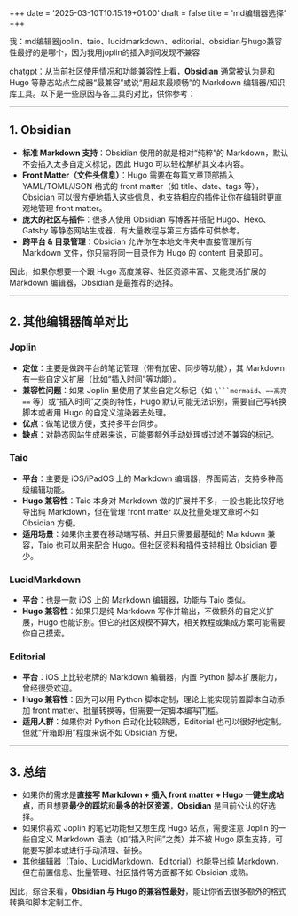 +++
date = '2025-03-10T10:15:19+01:00'
draft = false
title = 'md编辑器选择'
+++

我：md编辑器joplin、taio、lucidmarkdown、editorial、obsidian与hugo兼容性最好的是哪个，因为我用joplin的插入时间发现不兼容

chatgpt：从当前社区使用情况和功能兼容性上看，**Obsidian** 通常被认为是和 Hugo 等静态站点生成器“最兼容”或说“用起来最顺畅”的 Markdown 编辑器/知识库工具。以下是一些原因与各工具的对比，供你参考：

---

## 1. Obsidian

- **标准 Markdown 支持**：Obsidian 使用的就是相对“纯粹”的 Markdown，默认不会插入太多自定义标记，因此 Hugo 可以轻松解析其文本内容。
- **Front Matter（文件头信息）**：Hugo 需要在每篇文章顶部插入 YAML/TOML/JSON 格式的 front matter（如 title、date、tags 等），Obsidian 可以很方便地插入这些信息，也支持相应的插件让你在编辑时更直观地管理 front matter。
- **庞大的社区与插件**：很多人使用 Obsidian 写博客并搭配 Hugo、Hexo、Gatsby 等静态网站生成器，有大量教程与第三方插件可供参考。
- **跨平台 & 目录管理**：Obsidian 允许你在本地文件夹中直接管理所有 Markdown 文件，你只需将同一目录作为 Hugo 的 content 目录即可。

因此，如果你想要一个跟 Hugo 高度兼容、社区资源丰富、又能灵活扩展的 Markdown 编辑器，Obsidian 是最推荐的选择。

---

## 2. 其他编辑器简单对比

### Joplin

- **定位**：主要是做跨平台的笔记管理（带有加密、同步等功能），其 Markdown 有一些自定义扩展（比如“插入时间”等功能）。
- **兼容性问题**：如果 Joplin 里使用了某些自定义标记（如 `\```mermaid`、`==高亮==` 等）或“插入时间”之类的特性，Hugo 默认可能无法识别，需要自己写转换脚本或者用 Hugo 的自定义渲染器去处理。
- **优点**：做笔记很方便，支持多平台同步。
- **缺点**：对静态网站生成器来说，可能要额外手动处理或过滤不兼容的标记。

### Taio

- **平台**：主要是 iOS/iPadOS 上的 Markdown 编辑器，界面简洁，支持多种高级编辑功能。
- **Hugo 兼容性**：Taio 本身对 Markdown 做的扩展并不多，一般也能比较好地导出纯 Markdown，但在管理 front matter 以及批量处理文章时不如 Obsidian 方便。
- **适用场景**：如果你主要在移动端写稿、并且只需要最基础的 Markdown 兼容，Taio 也可以用来配合 Hugo。但社区资料和插件支持相比 Obsidian 要少。

### LucidMarkdown

- **平台**：也是一款 iOS 上的 Markdown 编辑器，功能与 Taio 类似。
- **Hugo 兼容性**：如果只是纯 Markdown 写作并输出，不做额外的自定义扩展，Hugo 也能识别。但它的社区规模不算大，相关教程或集成方案可能需要你自己摸索。

### Editorial

- **平台**：iOS 上比较老牌的 Markdown 编辑器，内置 Python 脚本扩展能力，曾经很受欢迎。
- **Hugo 兼容性**：因为可以用 Python 脚本定制，理论上能实现前置脚本自动添加 front matter、批量转换等，但需要一定脚本编写门槛。
- **适用人群**：如果你对 Python 自动化比较熟悉，Editorial 也可以很好地定制。但就“开箱即用”程度来说不如 Obsidian 方便。

---

## 3. 总结

- 如果你的需求是**直接写 Markdown + 插入 front matter + Hugo 一键生成站点**，而且想要**最少的踩坑**和**最多的社区资源**，**Obsidian** 是目前公认的好选择。
- 如果你喜欢 Joplin 的笔记功能但又想生成 Hugo 站点，需要注意 Joplin 的一些自定义 Markdown 语法（如“插入时间”之类）并不被 Hugo 原生支持，可能要写脚本或进行手动清理、替换。
- 其他编辑器（Taio、LucidMarkdown、Editorial）也能导出纯 Markdown，但在前置信息、批量管理、社区插件等方面都不如 Obsidian 成熟。

因此，综合来看，**Obsidian 与 Hugo 的兼容性最好**，能让你省去很多额外的格式转换和脚本定制工作。